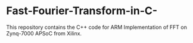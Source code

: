 # Fast-Fourier-Transform-in-C-
This repository contains the C++ code for ARM Implementation of FFT on Zynq-7000 APSoC from Xilinx.
